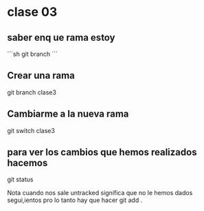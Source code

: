 # clase 03

## saber enq ue rama estoy
´´´sh
git branch
´´´

## Crear una rama
git branch clase3

## Cambiarme a la nueva rama
git switch clase3

## para ver los cambios que hemos realizados hacemos
git status

Nota cuando nos sale untracked significa que no le hemos dados segui,ientos pro lo tanto hay que hacer git add .

